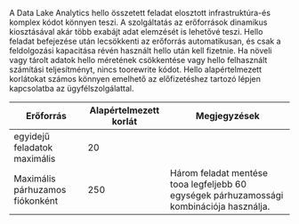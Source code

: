 A Data Lake Analytics hello összetett feladat elosztott infrastruktúra-és komplex kódot könnyen teszi. A szolgáltatás az erőforrások dinamikus kiosztásával akár több exabájt adat elemzését is lehetővé teszi. Hello feladat befejezése után lecsökkenti az erőforrás automatikusan, és csak a feldolgozási kapacitása révén használt hello után kell fizetnie. Ha növeli vagy tárolt adatok hello méretének csökkentése vagy hello felhasznált számítási teljesítményt, nincs toorewrite kódot. Hello alapértelmezett korlátokat számos könnyen emelhető az előfizetéshez tartozó lépjen kapcsolatba az ügyfélszolgálattal. 

| **Erőforrás** | **Alapértelmezett korlát** | **Megjegyzések** |
| --- | --- | --- |
| egyidejű feladatok maximális |20 | |
| Maximális párhuzamos fiókonként |250 |Három feladat mentése tooa legfeljebb 60 egységek párhuzamossági kombinációja használja. |

